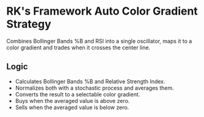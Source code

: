 # RK's Framework Auto Color Gradient Strategy

Combines Bollinger Bands %B and RSI into a single oscillator, maps it to a color gradient and trades when it crosses the center line.

## Logic
- Calculates Bollinger Bands %B and Relative Strength Index.
- Normalizes both with a stochastic process and averages them.
- Converts the result to a selectable color gradient.
- Buys when the averaged value is above zero.
- Sells when the averaged value is below zero.
